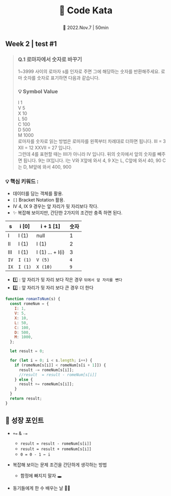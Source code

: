 # <p align="center">📖 Code Kata

<p align="center"> 📆 2022.Nov.7 | 50min<br>

## Week 2 | test #1

> ### Q.1 로마자에서 숫자로 바꾸기
>
> 1~3999 사이의 로마자 s를 인자로 주면 그에 해당하는 숫자를 반환해주세요. 로마 숫자를 숫자로 표기하면 다음과 같습니다.<br>
>
> ### 💡 Symbol Value<br>
>
> I 1<br>
> V 5<br>
> X 10<br>
> L 50<br>
> C 100<br>
> D 500<br>
> M 1000<br>
> 로마자를 숫자로 읽는 방법은 로마자를 왼쪽부터 차례대로 더하면 됩니다. III = 3 XII = 12 XXVII = 27 입니다.<br>
> 그런데 4를 표현할 때는 IIII가 아니라 IV 입니다. 뒤의 숫자에서 앞의 숫자를 빼주면 됩니다. 9는 IX입니다.
> I는 V와 X앞에 와서 4, 9 X는 L, C앞에 와서 40, 90 C는 D, M앞에 와서 400, 900

### 💡 핵심 키워드 :

- 데이터를 담는 객체를 활용.
- `[]` Bracket Notation 활용.
- IV 4, IX 9 경우는 앞 자리가 뒷 자리보다 작다.
- ✨ 복잡해 보이지만, 간단한 2가지의 조건만 충족 하면 된다.

| s    | i [0]   | i + 1 [1]        | 숫자 |
| ---- | ------- | ---------------- | ---- |
| I    | I (1)   | null             | 1    |
| II   | I (1)   | I (1)            | 2    |
| III  | I (1)   | I (1) ... + I(i) | 3    |
| `IV` | `I (1)` | `V (5)`          | `4`  |
| `IX` | `I (1)` | `X (10)`         | `9`  |

- 1️⃣ : 앞 자리가 뒷 자리 보다 작은 경우 `뒤에서 앞 자리를 뺀다`
- 2️⃣ : 앞 자리가 뒷 자리 보다 큰 경우 더 한다

```javascript
function romanToNum(s) {
  const romeNum = {
    I: 1,
    V: 5,
    X: 10,
    L: 50,
    C: 100,
    D: 500,
    M: 1000,
  };

  let result = 0;

  for (let i = 0; i < s.length; i++) {
    if (romeNum[s[i]] < romeNum[s[i + 1]]) {
      result -= romeNum[s[i]];
      //result  = result - romeNum[s[i]]
    } else {
      result += romeNum[s[i]];
    }
  }
  return result;
}
```

## 🌳 성장 포인트

- `+=` & `-=`

  - `result = result - romeNum[s[i]]`
  - `result = result + romeNum[s[i]]`
  - `0 = 0 - 1 ← i`

- 복잡해 보이는 문제 조건을 간단하게 생각하는 방법
  - 함정에 빠지지 말자 🕳
- 동기들에게 한 수 배우는 날 🙇‍♀️
